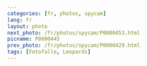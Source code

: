 ```yaml
---
categories: [fr, photos, spycam]
lang: fr
layout: photo
next_photo: /fr/photos/spycam/P0000453.html
picname: P0000445
prev_photo: /fr/photos/spycam/P0000429.html
tags: [Fotofalle, Leopards]
---
```

